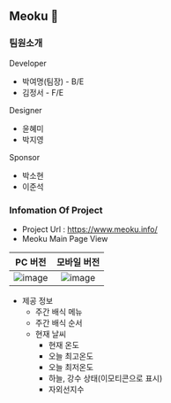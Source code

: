 ## Meoku 👋

### 팀원소개
Developer
- 박여명(팀장) - B/E
- 김정서 - F/E

Designer
- 윤혜미
- 박지영

Sponsor
- 박소현
- 이준석

### Infomation Of Project

- Project Url : https://www.meoku.info/
- Meoku Main Page View
  
| PC 버전                                                                                                         | 모바일 버전                                                                                                    |
|:---------------------------------------------------------------------------------------------------------------:|:--------------------------------------------------------------------------------------------------------------:|
| ![image](https://github.com/parkyeomyeong/MyDevOpsToolkit/assets/68410186/f6f9e794-617c-47f7-9666-4bc3e17c9cb7) | ![image](https://github.com/parkyeomyeong/MyDevOpsToolkit/assets/68410186/53344822-ae1f-4219-8e10-8f3e05a99e75) |

- 제공 정보
  - 주간 배식 메뉴
  - 주간 배식 순서
  - 현재 날씨
      - 현재 온도
      - 오늘 최고온도
      - 오늘 최저온도
      - 하늘, 강수 상태(이모티콘으로 표시)
      - 자외선지수
<!--

**Here are some ideas to get you started:**

🙋‍♀️ A short introduction - what is your organization all about?
🌈 Contribution guidelines - how can the community get involved?
👩‍💻 Useful resources - where can the community find your docs? Is there anything else the community should know?
🍿 Fun facts - what does your team eat for breakfast?
🧙 Remember, you can do mighty things with the power of [Markdown](https://docs.github.com/github/writing-on-github/getting-started-with-writing-and-formatting-on-github/basic-writing-and-formatting-syntax)
-->
